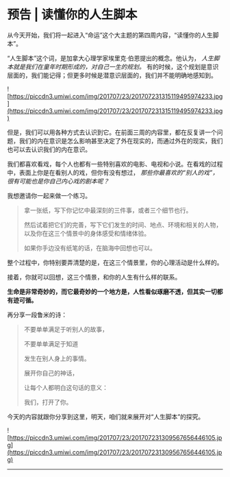 # 预告 | 读懂你的人生脚本

从今天开始，我们将一起进入“命运”这个大主题的第四周内容，“读懂你的人生脚本”。

“人生脚本”这个词，是加拿大心理学家埃里克·伯恩提出的概念。他认为， *人生脚本就是我们在童年时期形成的，对自己一生的规划。* 有的时候，这个规划是意识层面的，我们能记得；但更多时候是潜意识层面的，我们并不能明确地感知到。

![https://piccdn3.umiwi.com/img/201707/23/201707231315119495974233.jpg](https://piccdn3.umiwi.com/img/201707/23/201707231315119495974233.jpg)

但是，我们可以用各种方式去认识到它。在前面三周的内容里，都在反复讲一个问题，我们的内在意识是怎么影响甚至决定了外在现实的，而通过外在的现实，我们也可以去认识我们的内在意识。

我们都喜欢看戏，每个人也都有一些特别喜欢的电影、电视和小说。在看戏的过程中，表面上你是在看别人的戏，但你有没有想过， *那些你最喜欢的“别人的戏”，很有可能也是你自己内心戏的剧本呢？*

我想邀请你一起来做一个练习。

> 拿一张纸，写下你记忆中最深刻的三件事，或者三个细节也行。
> 
> 
> 
> 然后试着把它们的完善，写下它们发生的时间、地点、环境和相关的人物，以及你在这三个情景中的身体感受和情绪体验。
> 
> 
> 
> 如果你手边没有纸笔的话，在脑海中回想也可以。

整个过程中，你特别要弄清楚的是，在这三个情景里，你的心理活动是什么样的。

接着，你就可以回想，这三个情景，和你的人生有什么样的联系。

 **生命是非常奇妙的，而它最奇妙的一个地方是，人性看似琢磨不透，但其实一切都有迹可循。**

再分享一段鲁米的诗：

> 不要单单满足于听别人的故事，
> 
> 
> 
> 不要单单满足于知道
> 
> 
> 
> 发生在别人身上的事情。
> 
> 
> 
> 展开你自己的神话，
> 
> 
> 
> 让每个人都明白这句话的意义：
> 
> 
> 
> 我们，打开了你。

今天的内容就跟你分享到这里，明天，咱们就来展开对“人生脚本”的探究。

![https://piccdn3.umiwi.com/img/201707/23/201707231309567656446105.jpg](https://piccdn3.umiwi.com/img/201707/23/201707231309567656446105.jpg)

---
